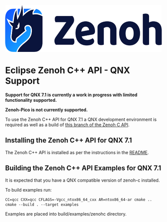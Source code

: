 <img src="https://raw.githubusercontent.com/eclipse-zenoh/zenoh/master/zenoh-dragon.png" height="150">

# Eclipse Zenoh C++ API - QNX Support

**Support for QNX 7.1 is currently a work in progress with limited functionality supported.**

**Zenoh-Pico is not currently supported.**

To use the Zenoh C++ API for QNX 7.1 a QNX development environment is required as well as a build of [this branch of the Zenoh C API](https://github.com/ZettaScaleLabs/zenoh-c/tree/qnx-port-1.0.0).

## Installing the Zenoh C++ API for QNX 7.1

The Zenoh C++ API is installed as per the instructions in the [README](README.md#how-to-build-and-install-it).

## Building the Zenoh C++ API Examples for QNX 7.1

It is expected that you have a QNX compatible version of zenoh-c installed.

To build examples run:

```
CC=qcc CXX=qcc CFLAGS=-Vgcc_ntox86_64_cxx AR=ntox86_64-ar cmake ..
cmake --build . --target examples
```

Examples are placed into build/examples/zenohc directory.
